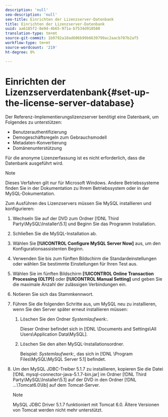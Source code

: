 ```yaml
---
description: 'null'
seo-description: 'null'
seo-title: Einrichten der Lizenzserver-Datenbank
title: Einrichten der Lizenzserver-Datenbank
uuid: aa6185f2-8e9d-4b65-971a-b7534d910580
translation-type: tm+mt
source-git-commit: 1b9792a10ad606b99b6639799ac2aacb707b2af5
workflow-type: tm+mt
source-wordcount: '219'
ht-degree: 0%

---
```



# Einrichten der Lizenzserverdatenbank{#set-up-the-license-server-database}

Der Referenz-Implementierungslizenzserver benötigt eine Datenbank, um Folgendes zu unterstützen:

* Benutzerauthentifizierung
* Demogeschäftsregeln zum Gebrauchsmodell
* Metadaten-Konvertierung
* Domänenunterstützung

Für die anonyme Lizenzerfassung ist es nicht erforderlich, dass die Datenbank ausgeführt wird.

>[!NOTE]
>
>Dieses Verfahren gilt nur für Microsoft Windows. Andere Betriebssysteme finden Sie in der Dokumentation zu Ihrem Betriebssystem oder in der MySQL-Dokumentation.

Zum Ausführen des Lizenzservers müssen Sie MySQL installieren und konfigurieren:

1. Wechseln Sie auf der DVD zum Ordner [!DNL Third Party\MySQL\Installer\5.1] und Beginn Sie das Programm Installation.
1. Schließen Sie die MySQL-Installation ab.
1. Wählen Sie **[!UICONTROL Configure MySQL Server Now]** aus, um den Konfigurationsassistenten Beginn.
1. Verwenden Sie bis zum fünften Bildschirm die Standardeinstellungen oder wählen Sie bestimmte Einstellungen für Ihren Test aus.
1. Wählen Sie im fünften Bildschirm **[!UICONTROL Online Transaction Processing (OLTP)]** oder **[!UICONTROL Manual Setting]** und geben Sie die maximale Anzahl der zulässigen Verbindungen ein.
1. Notieren Sie sich das Stammkennwort.
1. Führen Sie die folgenden Schritte aus, um MySQL neu zu installieren, wenn Sie den Server später erneut installieren müssen:
   1. Löschen Sie den Ordner *Systemlaufwerk:*.

      Dieser Ordner befindet sich in [!DNL \Documents and Settings\All Users\Application Data\MySQL].
   1. Löschen Sie den alten MySQL-Installationsordner.

      Beispiel: *Systemlaufwerk:*, das sich in [!DNL \Program Files\MySQL\MySQL Server 5.1] befindet.
1. Um den MySQL JDBC-Treiber 5.1.7 zu installieren, kopieren Sie die Datei [!DNL mysql-connector-java-5.1.7-bin.jar] im Ordner [!DNL Third Party\MySQL\Installer\5.1] auf der DVD in den Ordner [!DNL ...\Tomcat6.0\lib] auf dem Tomcat-Server.

   >[!NOTE]
   >
   >MySQL JDBC Driver 5.1.7 funktioniert mit Tomcat 6.0. Ältere Versionen von Tomcat werden nicht mehr unterstützt.

